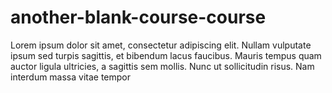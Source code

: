 # another-blank-course-course
Lorem ipsum dolor sit amet, consectetur adipiscing elit. Nullam vulputate ipsum sed turpis sagittis, et bibendum lacus faucibus. Mauris tempus quam auctor ligula ultricies, a sagittis sem mollis. Nunc ut sollicitudin risus. Nam interdum massa vitae tempor
